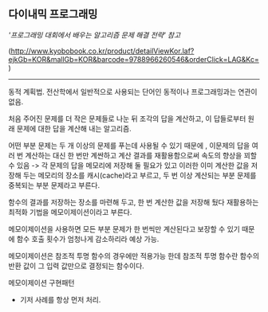 ## 다이내믹 프로그래밍

*'프로그래밍 대회에서 배우는 알고리즘 문제 해결 전략' 참고*

(http://www.kyobobook.co.kr/product/detailViewKor.laf?ejkGb=KOR&mallGb=KOR&barcode=9788966260546&orderClick=LAG&Kc=)

------



동적 계획법. 전산학에서 일반적으로 사용되는 단어인 동적이나 프로그래밍과는 연관이 없음.

처음 주어진 문제를 더 작은 문제들로 나눈 뒤 조각의 답을 계산하고, 이 답들로부터 원래 문제에 대한 답을 계산해 내는 알고리즘.

어떤 부분 문제는 두 개 이상의 문제를 푸는데 사용될 수 있기 때문에 , 이문제의 답을 여러 번 계산하는 대신 한 번만 계싼하고 계산 결과를 재활용함으로써 속도의 향상을 꾀할수 있음 -> 각 문제의 답을 메모리에 저장해 둘 필요가 있고 이러한 이미 계산한 값을 저장해 두는 메모리의 장소를 캐시(cache)라고 부르고, 두 번 이상 계산되는 부분 문제를 중복되는 부분 문제라고 부른다.

함수의 결과를 저장하는 장소를 마련해 두고, 한 번 계산한 값을 저장해 뒀다 재활용하는 최적화 기법을 메모이제이션이라고 부른다.

메모이제이션을 사용하면 모든 부분 문제가 한 번씩만 계산된다고 보장할 수 있기 때문에 함수 호출 횟수가 엄청나게 감소하리라 예상 가능.

메모이제이션은 참조적 투명 함수의 경우에만 적용가능 한데 참조적 투명 함수란 함수의 반환 값이 그 입력 값만으로 결정되는 함수이다.

메모이제이션 구현패턴

- 기저 사례를 항상 먼저 처리.